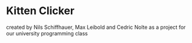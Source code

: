 # Kitten Clicker

created by Nils Schiffhauer, Max Leibold and Cedric Nolte as a project for our university programming class